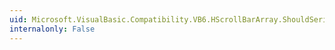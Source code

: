 ```yaml
---
uid: Microsoft.VisualBasic.Compatibility.VB6.HScrollBarArray.ShouldSerializeIndex(System.Windows.Forms.HScrollBar)
internalonly: False
---
```

